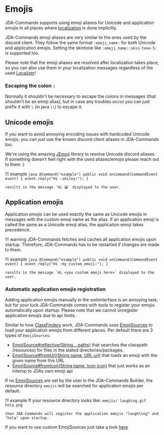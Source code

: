 # Emojis
JDA-Commands supports using emoji aliases for Unicode and application emojis in all places where [localization](../localization.md#implicit-localization) is done implicitly.

JDA-Commands emoji aliases are very similar to the ones used by the discord client. 
They follow the same format `:emoji_name:` for both Unicode and application emojis. 
Setting the skintone like `:emoji_name::skin-tone-5:` is supported too.

Please note that the emoji aliases are resolved after localization takes place, so you can also use them in your
localization messages regardless of the used [Localizer](https://kaktushose.github.io/jda-commands/javadocs/4/io.github.kaktushose.jda.commands.core/com/github/kaktushose/jda/commands/i18n/Localizer.html)!

### Escaping the colon `:`
Normally it shouldn't be necessary to escape the colons in messages (that shouldn't be an emoji alias), but in case any troubles occur you can
just prefix it with `\` (in java `\\`) to escape it.

## Unicode emojis
If you want to avoid annoying encoding issues with hardcoded Unicode emojis, you can just use the known discord
client aliases in JDA-Commands too.

We're using the amazing [JEmoji](https://github.com/felldo/jemoji) library to resolve Unicode discord aliases. 
If something doesn't feel right with the used aliases/emojis please reach out to them :)

!!! example
    ```java
    @Command("example")
    public void onCommand(CommandEvent event) {
        event.reply("Hi :smiley:");
    }
    ```
    
    results in the message `Hi 😀` displayed to the user.

## Application emojis
Application emojis can be used exactly the same as Unicode emojis in messages with the custom emoji name as the alias.
If an application emoji is called the same as a Unicode emoji alias, the application emoji takes precedence.

!!! warning
    JDA-Commands fetches and caches all application emojis upon startup. Therefore, JDA-Commands has to be restarted
    if changes are made to them.

!!! example
    ```java
    @Command("example")
    public void onCommand(CommandEvent event) {
        event.reply("Hi :my_custom_emoji:");
    }
    ```

    results in the message `Hi <you custom emoji here>` displayed to the user.

### Automatic application emojis registration
Adding application emojis manually in the webinterface is an annoying task, but for your luck JDA-Commands comes with tools
to register your emojis automatically upon startup. Please note that we cannot unregister application emojis due to api limits. 

Similar to how [ClassFinders](reflection.md#classfinder) work, JDA-Commands uses [EmojiSources](reflection.md#emojisource)
to load your application emojis from different places. Per default there are 3 types of `EmojiSources`:

- [EmojiSource#reflective(String... paths)](https://kaktushose.github.io/jda-commands/javadocs/4/io.github.kaktushose.jda.commands.core/com/github/kaktushose/jda/commands/message/emoji/EmojiSource.html#reflective(java.lang.String...))
  that searches the classpath (resources) for files in the stated directories/packages.
- [EmojiSource#fromUrl(String name, URL url)](https://kaktushose.github.io/jda-commands/javadocs/4/io.github.kaktushose.jda.commands.core/com/github/kaktushose/jda/commands/message/emoji/EmojiSource.html#fromUrl(java.langString,java.net.URL))
  that loads an emoji with the given name from this URL
- [EmojiSource#fromIcon(String name, Icon icon)](https://kaktushose.github.io/jda-commands/javadocs/4/io.github.kaktushose.jda.commands.core/com/github/kaktushose/jda/commands/message/emoji/EmojiSource.html#fromIcon(java.lang.String,net.dv8tion.jda.api.entities.Icon))
  that just works as an interop to JDAs own emoji api

If no [EmojiSources](reflection.md#emojisource) are set by the user in the JDA-Commands Builder, the resource directory `emojis` will be searched for application emojis per default.

!!! example
    If your resource directory looks like:
    ```
    emojis/
        laughing.gif
        hola.png
    ```
    
    then JDA-Commands will register the application emojis "laughting" and "hola" upon startup.

If you want to use custom EmojiSources just take a look [here](reflection.md#emojisource)
    